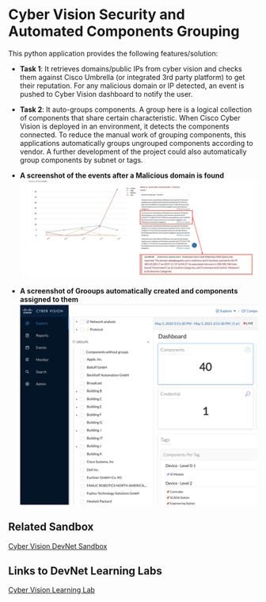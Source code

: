 Cyber Vision Security and Automated Components Grouping
=====================================

This python application provides the following features/solution:
 
* **Task 1**: It retrieves domains/public IPs from cyber vision and checks them against Cisco Umbrella (or integrated 3rd party platform) to get their reputation. For any malicious domain or IP detected, an event is pushed to Cyber Vision dashboard to notify the user.

* **Task 2**: It auto-groups components. A group here is a logical collection of components that share certain characteristic. When Cisco Cyber Vision is deployed in an environment, it detects the components connected. To reduce the manual work of grouping components, this applications automatically groups ungrouped components according to vendor. A further development of the project could also automatically group components by subnet or tags.

- **A screenshot of the events after a Malicious domain is found**
![sample events](/IMAGES/img1.png)


- **A screenshot of Grooups automatically created and components assigned to them**
![sample groups](/IMAGES/img2.png)

## Related Sandbox

[Cyber Vision DevNet Sandbox](https://devnetsandbox.cisco.com/RM/Diagram/Index/8c568eeb-6f33-4aca-b661-2342518107d0?diagramType=Topology)

## Links to DevNet Learning Labs

[Cyber Vision Learning Lab](https://developer.cisco.com/learning/lab/iot-cybervision-getting-started/step/1)

